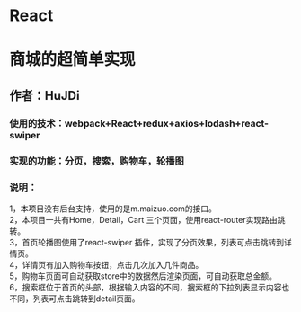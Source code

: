 # React

# 商城的超简单实现

## 作者：HuJDi
### 使用的技术：webpack+React+redux+axios+lodash+react-swiper
### 实现的功能：分页，搜索，购物车，轮播图
### 说明：
1，本项目没有后台支持，使用的是m.maizuo.com的接口。  
2，本项目一共有Home，Detail，Cart 三个页面，使用react-router实现路由跳转。   
3，首页轮播图使用了react-swiper 插件，实现了分页效果，列表可点击跳转到详情页。   
4，详情页有加入购物车按钮，点击几次加入几件商品。   
5，购物车页面可自动获取store中的数据然后渲染页面，可自动获取总金额。   
6，搜索框位于首页的头部，根据输入内容的不同，搜索框的下拉列表显示内容也不同，列表可点击跳转到detail页面。
